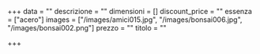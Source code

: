 +++
data = ""
descrizione = ""
dimensioni = []
discount_price = ""
essenza = ["acero"]
images = ["/images/amici015.jpg", "/images/bonsai006.jpg", "/images/bonsai002.png"]
prezzo = ""
titolo = ""

+++
